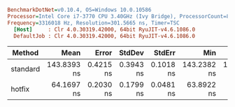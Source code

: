 ``` ini

BenchmarkDotNet=v0.10.4, OS=Windows 10.0.10586
Processor=Intel Core i7-3770 CPU 3.40GHz (Ivy Bridge), ProcessorCount=8
Frequency=3316018 Hz, Resolution=301.5665 ns, Timer=TSC
  [Host]     : Clr 4.0.30319.42000, 64bit RyuJIT-v4.6.1086.0
  DefaultJob : Clr 4.0.30319.42000, 64bit RyuJIT-v4.6.1086.0


```
 |   Method |        Mean |     Error |    StdDev |    StdErr |         Min |          Q1 |      Median |          Q3 |         Max |        Op/s | Scaled | ScaledSD |  Gen 0 | Allocated |
 |--------- |------------:|----------:|----------:|----------:|------------:|------------:|------------:|------------:|------------:|------------:|-------:|---------:|-------:|----------:|
 | standard | 143.8393 ns | 0.4215 ns | 0.3943 ns | 0.1018 ns | 143.2382 ns | 143.5289 ns | 143.7791 ns | 144.0418 ns | 144.6543 ns |  6952201.74 |   1.00 |     0.00 | 0.0120 |   0.06 kB |
 |   hotfix |  64.1697 ns | 0.2030 ns | 0.1799 ns | 0.0481 ns |  63.8922 ns |  64.0294 ns |  64.1257 ns |  64.3110 ns |  64.5121 ns | 15583682.52 |   0.45 |     0.00 |      - |      0 kB |
